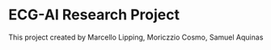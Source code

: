 # ECG-AI Research Project

This project created by Marcello Lipping, Moriczzio Cosmo, Samuel Aquinas